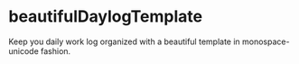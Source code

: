# beautifulDaylogTemplate
Keep you daily work log organized with a beautiful template in monospace-unicode fashion.
